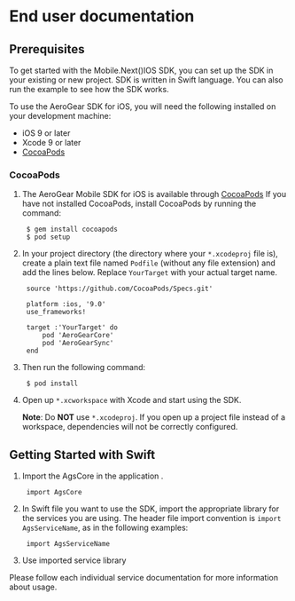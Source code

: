 # End user documentation

## Prerequisites

To get started with the Mobile.Next()IOS SDK, you can set up the SDK in your existing or new project. SDK is written in Swift language. You can also run the example to see how the SDK works.

To use the AeroGear SDK for iOS, you will need the following installed on your development machine:

* iOS 9 or later
* Xcode 9 or later
* [CocoaPods](https://cocoapods.org/)

### CocoaPods

1. The AeroGear Mobile SDK for iOS is available through [CocoaPods](http://cocoapods.org)
If you have not installed CocoaPods, install CocoaPods by running the command:

        $ gem install cocoapods
        $ pod setup

1. In your project directory (the directory where your `*.xcodeproj` file is), create a plain text file named `Podfile` (without any file extension) and add the lines below. Replace `YourTarget` with your actual target name.

        source 'https://github.com/CocoaPods/Specs.git'
        
        platform :ios, '9.0'
        use_frameworks!
        
        target :'YourTarget' do
            pod 'AeroGearCore'
            pod 'AeroGearSync'
        end
        
1. Then run the following command:
    
        $ pod install

1. Open up `*.xcworkspace` with Xcode and start using the SDK.

    **Note**: Do **NOT** use `*.xcodeproj`. If you open up a project file instead of a workspace, dependencies will not be correctly configured.

## Getting Started with Swift

1. Import the AgsCore in the application .

        import AgsCore

1. In Swift file you want to use the SDK, import the appropriate library for the services you are using. The header file import convention is `import AgsServiceName`, as in the following examples:

        import AgsServiceName

        
1. Use imported service library

Please follow each individual service documentation for more information 
about usage.